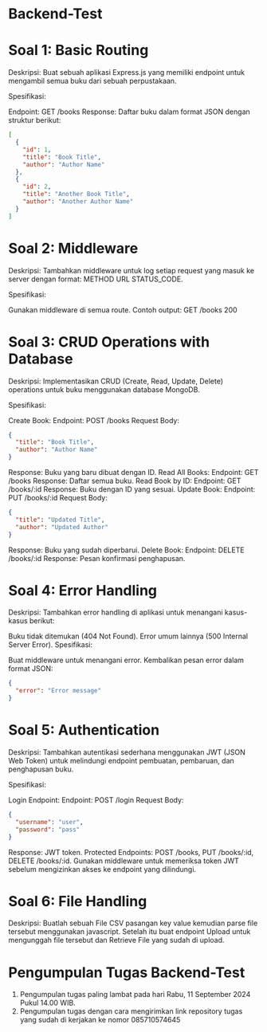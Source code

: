 # Backend-Test

# Soal 1: Basic Routing

Deskripsi:
Buat sebuah aplikasi Express.js yang memiliki endpoint untuk mengambil semua buku dari sebuah perpustakaan.

Spesifikasi:

Endpoint: GET /books
Response: Daftar buku dalam format JSON dengan struktur berikut:

```json
[
  {
    "id": 1,
    "title": "Book Title",
    "author": "Author Name"
  },
  {
    "id": 2,
    "title": "Another Book Title",
    "author": "Another Author Name"
  }
]
```

# Soal 2: Middleware

Deskripsi:
Tambahkan middleware untuk log setiap request yang masuk ke server dengan format: METHOD URL STATUS_CODE.

Spesifikasi:

Gunakan middleware di semua route.
Contoh output: GET /books 200

# Soal 3: CRUD Operations with Database

Deskripsi:
Implementasikan CRUD (Create, Read, Update, Delete) operations untuk buku menggunakan database MongoDB.

Spesifikasi:

Create Book:
Endpoint: POST /books
Request Body:

```json
{
  "title": "Book Title",
  "author": "Author Name"
}
```
Response: Buku yang baru dibuat dengan ID.
Read All Books:
Endpoint: GET /books
Response: Daftar semua buku.
Read Book by ID:
Endpoint: GET /books/:id
Response: Buku dengan ID yang sesuai.
Update Book:
Endpoint: PUT /books/:id
Request Body:

```json
{
  "title": "Updated Title",
  "author": "Updated Author"
}
```
Response: Buku yang sudah diperbarui.
Delete Book:
Endpoint: DELETE /books/:id
Response: Pesan konfirmasi penghapusan.

# Soal 4: Error Handling
Deskripsi:
Tambahkan error handling di aplikasi untuk menangani kasus-kasus berikut:

Buku tidak ditemukan (404 Not Found).
Error umum lainnya (500 Internal Server Error).
Spesifikasi:

Buat middleware untuk menangani error.
Kembalikan pesan error dalam format JSON:
```json
{
  "error": "Error message"
}
```
# Soal 5: Authentication
Deskripsi:
Tambahkan autentikasi sederhana menggunakan JWT (JSON Web Token) untuk melindungi endpoint pembuatan, pembaruan, dan penghapusan buku.

Spesifikasi:

Login Endpoint:
Endpoint: POST /login
Request Body:

```json
{
  "username": "user",
  "password": "pass"
}
```
Response: JWT token.
Protected Endpoints: POST /books, PUT /books/:id, DELETE /books/:id.
Gunakan middleware untuk memeriksa token JWT sebelum mengizinkan akses ke endpoint yang dilindungi.

# Soal 6: File Handling
Deskripsi: Buatlah sebuah File CSV pasangan key value kemudian parse file tersebut menggunakan javascript. Setelah itu buat endpoint Upload untuk mengunggah file tersebut dan Retrieve File yang sudah di upload.

# Pengumpulan Tugas Backend-Test
1. Pengumpulan tugas paling lambat pada hari Rabu, 11 September 2024 Pukul 14.00 WIB.
2. Pengumpulan tugas dengan cara mengirimkan link repository tugas yang sudah di kerjakan ke nomor 085710574645
